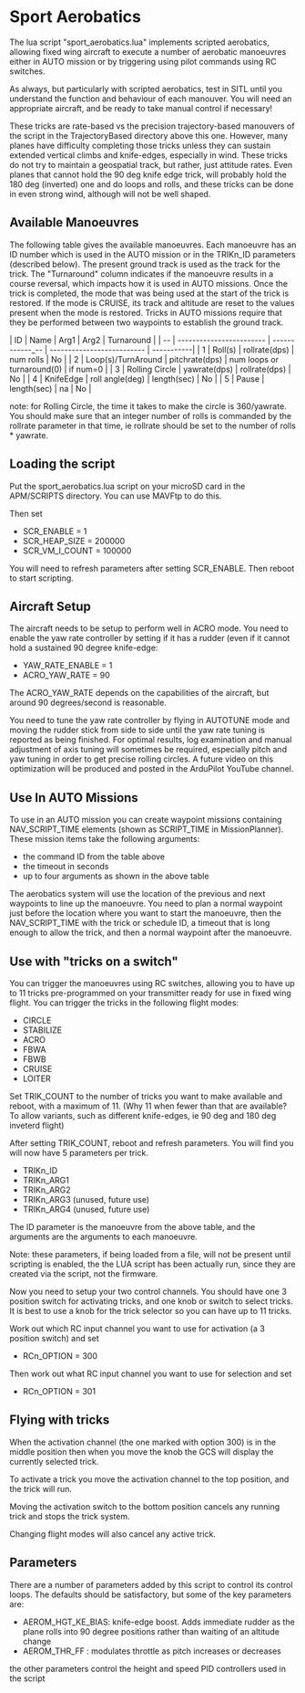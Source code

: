 # Sport Aerobatics

The lua script "sport_aerobatics.lua" implements scripted aerobatics,
allowing fixed wing aircraft to execute a number of aerobatic
manoeuvres either in AUTO mission or by triggering using pilot commands
using RC switches.

As always, but particularly with scripted aerobatics, test in SITL until 
you understand the function and behaviour of each manouver. You will need 
an appropriate aircraft, and be ready to take manual control if necessary!

These tricks are rate-based vs the precision trajectory-based manouvers of the script in the TrajectoryBased directory above this one. However, many planes have difficulty completing those tricks unless they can sustain extended vertical climbs and knife-edges, especially in wind. These tricks do not try to maintain a geospatial track, but rather, just attitude rates. Even planes that cannot hold the 90 deg knife edge trick, will probably hold the 180 deg (inverted) one and do loops and rolls, and these tricks can be done in even strong wind, although will not be well shaped.

## Available Manoeuvres

The following table gives the available manoeuvres. Each manoeuvre has
an ID number which is used in the AUTO mission or in the TRIKn_ID
parameters (described below). The present ground track is used as the track for the trick.
The "Turnaround" column indicates if the manoeuvre results in a course reversal, which impacts how it is used in 
AUTO missions. Once the trick is completed, the mode that was being used at the start of the trick is restored. If the mode is CRUISE, its
track and altitude are reset to the values present when the mode is restored. Tricks in AUTO missions require that they be performed between two waypoints to establish
the ground track.

| ID | Name                     | Arg1            | Arg2                       | Turnaround |
| -- | ------------------------ | ------------_-- | -------------------------- | -----------|
| 1  | Roll(s)                  | rollrate(dps)   | num rolls                  | No         |
| 2  | Loop(s)/TurnAround       | pitchrate(dps)  | num loops or turnaround(0) | if num=0   |
| 3  | Rolling Circle           | yawrate(dps)    | rollrate(dps)              | No         |
| 4  | KnifeEdge                | roll angle(deg) | length(sec)                | No         |
| 5  | Pause                    | length(sec)     | na                         | No         |

note: for Rolling Circle, the time it takes to make the circle is 360/yawrate. You should make sure that an integer number of rolls is commanded by the rollrate parameter in that time, ie rollrate should be set to the number of rolls * yawrate.

## Loading the script

Put the sport_aerobatics.lua script on your microSD card in the
APM/SCRIPTS directory. You can use MAVFtp to do this.

Then set

 - SCR_ENABLE = 1
 - SCR_HEAP_SIZE = 200000
 - SCR_VM_I_COUNT = 100000

You will need to refresh parameters after setting SCR_ENABLE. Then
reboot to start scripting.

## Aircraft Setup

The aircraft needs to be setup to perform well in ACRO mode. You need
to enable the yaw rate controller by setting if it has a rudder (even if it cannot hold a sustained 90 degree knife-edge:

 - YAW_RATE_ENABLE = 1
 - ACRO_YAW_RATE = 90

The ACRO_YAW_RATE depends on the capabilities of the aircraft, but
around 90 degrees/second is reasonable.

You need to tune the yaw rate controller by flying in AUTOTUNE mode
and moving the rudder stick from side to side until the yaw rate
tuning is reported as being finished. For optimal results, log examination and manual adjustment
of axis tuning will sometimes be required, especially pitch and yaw tuning in order to get precise rolling circles. A future video on this optimization will be produced and posted in the ArduPilot YouTube channel.

## Use In AUTO Missions

To use in an AUTO mission you can create waypoint missions containing
NAV_SCRIPT_TIME elements (shown as SCRIPT_TIME in MissionPlanner). These mission items take the following arguments:

 - the command ID from the table above
 - the timeout in seconds
 - up to four arguments as shown in the above table

The aerobatics system will use the location of the previous and next
waypoints to line up the manoeuvre. You need to plan a normal
waypoint just before the location where you want to start the
manoeuvre, then the NAV_SCRIPT_TIME with the trick or schedule ID, a timeout that is long enough to allow the trick, and then a normal waypoint after the manoeuvre.

## Use with "tricks on a switch"

You can trigger the manoeuvres using RC switches, allowing you to have
up to 11 tricks pre-programmed on your transmitter ready for use in
fixed wing flight. You can trigger the tricks in the following flight
modes:

 - CIRCLE
 - STABILIZE
 - ACRO
 - FBWA
 - FBWB
 - CRUISE
 - LOITER


Set TRIK_COUNT to the number of tricks you want to make available and reboot,
with a maximum of 11. (Why 11 when fewer than that are available? To allow variants, such as different knife-edges, ie 90 deg and 180 deg inveterd flight)

After setting TRIK_COUNT, reboot and refresh parameters. You will find
you will now have 5 parameters per trick.

 - TRIKn_ID
 - TRIKn_ARG1
 - TRIKn_ARG2
 - TRIKn_ARG3 (unused, future use)
 - TRIKn_ARG4 (unused, future use)

The ID parameter is the manoeuvre from the above table, and the arguments are the arguments to each manoeuvre.

Note: these parameters, if being loaded from a file, will not be present until scripting is enabled, the the LUA script has been
actually run, since they are created via the script, not the firmware.

Now you need to setup your two control channels. You should have one 3
position switch for activating tricks, and one knob or switch to
select tricks. It is best to use a knob for the trick selector so you can have up to 11 tricks.

Work out which RC input channel you want to use for activation (a 3 position switch) and set

 - RCn_OPTION = 300

Then work out what RC input channel you want to use for selection and set

 - RCn_OPTION = 301

## Flying with tricks

When the activation channel (the one marked with option 300) is in the
middle position then when you move the knob the GCS will display the
currently selected trick.

To activate a trick you move the activation channel to the top
position, and the trick will run.

Moving the activation switch to the bottom position cancels any
running trick and stops the trick system.

Changing flight modes will also cancel any active trick.

## Parameters

There are a number of parameters added by this script to control its control loops. The defaults should be satisfactory, but some of the key parameters are:


 - AEROM_HGT_KE_BIAS: knife-edge boost. Adds immediate rudder as the plane rolls into 90 degree positions rather than waiting of an altitude change
 - AEROM_THR_FF : modulates throttle as pitch increases or decreases

the other parameters control the height and speed PID controllers used in the script
